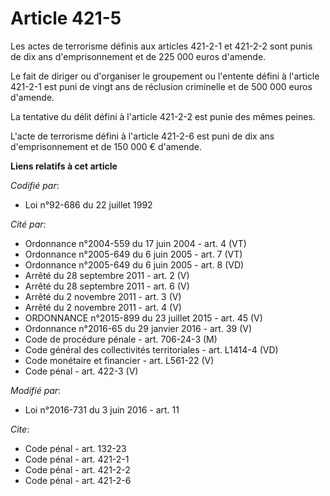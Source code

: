 # Article 421-5

Les actes de terrorisme définis aux articles 421-2-1 et 421-2-2 sont punis de dix ans d'emprisonnement et de 225 000 euros
d'amende. 

Le fait de diriger ou d'organiser le groupement ou l'entente défini à l'article 421-2-1 est puni de vingt ans de réclusion
criminelle et de 500 000 euros d'amende. 

La tentative du délit défini à l'article 421-2-2 est punie des mêmes peines. 

L'acte de terrorisme défini à l'article 421-2-6 est puni de dix ans d'emprisonnement et de 150 000 € d'amende.

**Liens relatifs à cet article**

_Codifié par_:

  - Loi n°92-686 du 22 juillet 1992

_Cité par_:

  - Ordonnance n°2004-559 du 17 juin 2004 - art. 4 (VT)
  - Ordonnance n°2005-649 du 6 juin 2005 - art. 7 (VT)
  - Ordonnance n°2005-649 du 6 juin 2005 - art. 8 (VD)
  - Arrêté du 28 septembre 2011 - art. 2 (V)
  - Arrêté du 28 septembre 2011 - art. 6 (V)
  - Arrêté du 2 novembre 2011 - art. 3 (V)
  - Arrêté du 2 novembre 2011 - art. 4 (V)
  - ORDONNANCE n°2015-899 du 23 juillet 2015 - art. 45 (V)
  - Ordonnance n°2016-65 du 29 janvier 2016 - art. 39 (V)
  - Code de procédure pénale - art. 706-24-3 (M)
  - Code général des collectivités territoriales - art. L1414-4 (VD)
  - Code monétaire et financier - art. L561-22 (V)
  - Code pénal - art. 422-3 (V)

_Modifié par_:

  - Loi n°2016-731 du 3 juin 2016 - art. 11

_Cite_:

  - Code pénal - art. 132-23
  - Code pénal - art. 421-2-1
  - Code pénal - art. 421-2-2
  - Code pénal - art. 421-2-6
